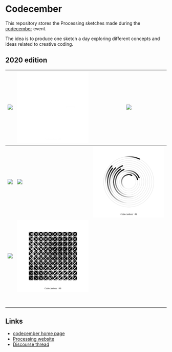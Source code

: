 # Codecember

This repository stores the Processing sketches made during the [codecember](https://codecember.ink/) event.

The idea is to produce one sketch a day exploring different concepts and ideas related to creative coding.

## 2020 edition

| ![](./2020/day_1/codecember_1.gif) | ![](./2020/day_2/codecember_2.gif) | ![](./2020/day_3/codecember_3.gif) |
| ---------------------------------- | ---------------------------------- | ---------------------------------- |
| ![](./2020/day_4/codecember_4.gif) | ![](./2020/day_5/codecember_5.gif) | ![](./2020/day_6/codecember_6.gif) |
| ![](./2020/day_7/codecember_7.gif) | ![](./2020/day_8/codecember_8.gif) |                                    |
|                                    |                                    |                                    |
|                                    |                                    |                                    |
|                                    |                                    |                                    |
|                                    |                                    |                                    |
|                                    |                                    |                                    |
|                                    |                                    |                                    |
|                                    |                                    |                                    |
|                                    |                                    |                                    |



## Links

- [codecember home page](https://codecember.ink/)
- [Processing website](processing.org/)
- [Discourse thread](https://discourse.processing.org/t/an-invitation-to-learn-and-create-computation-form-one-sketch-a-day/25839)